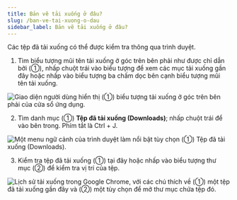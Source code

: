 ```yaml
---
title: Bản vẽ tải xuống ở đâu?
slug: /ban-ve-tai-xuong-o-dau
sidebar_label: Bản vẽ tải xuống ở đâu?
---
```


Các tệp đã tải xuống có thể được kiểm tra thông qua trình duyệt.

1. Tìm biểu tượng mũi tên tải xuống ở góc trên bên phải như được chỉ dẫn bởi (①), nhấp chuột trái vào biểu tượng để xem các mục tải xuống gần đây hoặc nhấp vào biểu tượng ba chấm dọc bên cạnh biểu tượng mũi tên tải xuống.

![Giao diện người dùng hiển thị (①) biểu tượng tải xuống ở góc trên bên phải của cửa sổ ứng dụng.](https://storage.googleapis.com/jegavn_kb/image_jegavn/836.1.png)

2. Tìm danh mục (①) **Tệp đã tải xuống (Downloads)**; nhấp chuột trái để vào bên trong. Phím tắt là Ctrl + J.

![Một menu ngữ cảnh của trình duyệt làm nổi bật tùy chọn (①) Tệp đã tải xuống (Downloads).](https://storage.googleapis.com/jegavn_kb/image_jegavn/836.2.png)

3. Kiểm tra tệp đã tải xuống (①) tại đây hoặc nhấp vào biểu tượng thư mục (②) để kiểm tra vị trí của tệp.

![Lịch sử tải xuống trong Google Chrome, với các chú thích về (①) một tệp đã tải xuống gần đây và (②) một tùy chọn để mở thư mục chứa tệp đó.](https://storage.googleapis.com/jegavn_kb/image_jegavn/836.3.png)